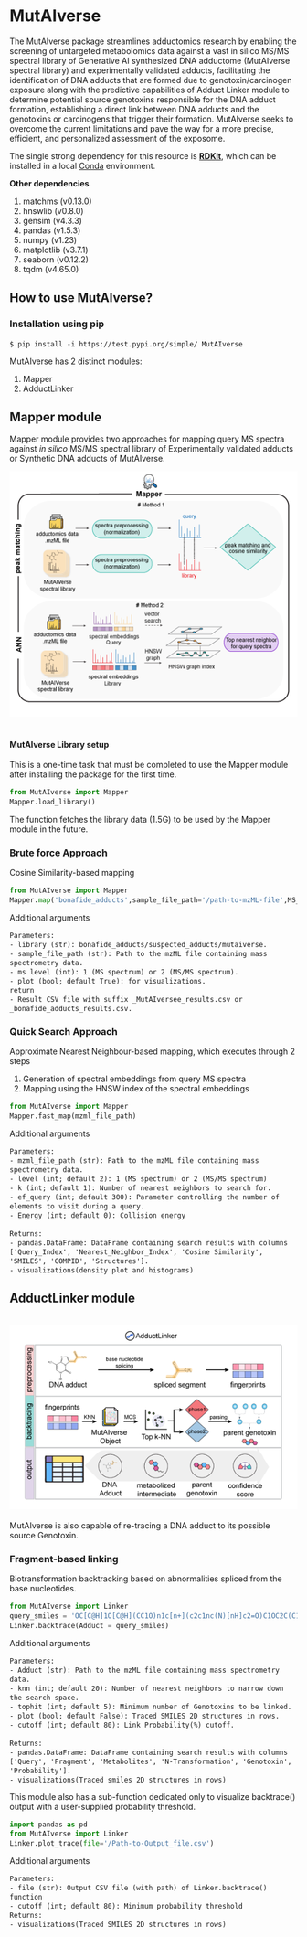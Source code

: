 # MutAIverse
The MutAIverse package streamlines adductomics research by enabling the screening of untargeted metabolomics data against a vast in silico MS/MS spectral library of Generative AI synthesized DNA adductome (MutAIverse spectral library) and experimentally validated adducts, facilitating the identification of DNA adducts that are formed due to genotoxin/carcinogen exposure along with the predictive capabilities of Adduct Linker module to determine potential source genotoxins responsible for the DNA adduct formation, establishing a direct link between DNA adducts and the genotoxins or carcinogens that trigger their formation. MutAIverse seeks to overcome the current limitations and pave the way for a more precise, efficient, and personalized assessment of the exposome.



The single strong dependency for this resource is **[RDKit](https://www.rdkit.org/)**, which can be installed in a local [Conda](https://conda.io/) environment.

**Other dependencies**
1. matchms (v0.13.0)
2. hnswlib (v0.8.0)
3. gensim (v4.3.3)
4. pandas (v1.5.3)
5. numpy (v1.23)
6. matplotlib (v3.7.1)
7. seaborn (v0.12.2)
8. tqdm (v4.65.0)

## How to use MutAIverse?

### Installation using pip 
```
$ pip install -i https://test.pypi.org/simple/ MutAIverse
```
MutAIverse has 2 distinct modules:<br/>
1. Mapper
2. AdductLinker

## Mapper module
Mapper module provides two approaches for mapping query MS spectra against *in silico* MS/MS spectral library of Experimentally validated adducts or Synthetic DNA adducts of MutAIverse.
 <br>
<div align="center">
<img src="images/mapper.png"></div>
<br>

#### MutAIverse Library setup
This is a one-time task that must be completed to use the Mapper module after installing the package for the first time.
```Python
from MutAIverse import Mapper
Mapper.load_library()
```
The function fetches the library data (1.5G) to be used by the Mapper module in the future. 

### Brute force Approach 
Cosine Similarity-based mapping 

```Python
from MutAIverse import Mapper
Mapper.map('bonafide_adducts',sample_file_path='/path-to-mzML-file',MS_level=1,plot=True)

```

Additional arguments 

    Parameters:
    - library (str): bonafide_adducts/suspected_adducts/mutaiverse.
    - sample_file_path (str): Path to the mzML file containing mass spectrometry data.
    - ms level (int): 1 (MS spectrum) or 2 (MS/MS spectrum).
    - plot (bool; default True): for visualizations.
    return
    - Result CSV file with suffix _MutAIversee_results.csv or _bonafide_adducts_results.csv.



### Quick Search Approach 
Approximate Nearest Neighbour-based mapping, which executes through 2 steps
1. Generation of spectral embeddings from query MS spectra
2. Mapping using the HNSW index of the spectral embeddings

```python
from MutAIverse import Mapper
Mapper.fast_map(mzml_file_path)

```

Additional arguments 

    Parameters:
    - mzml_file_path (str): Path to the mzML file containing mass spectrometry data.
    - level (int; default 2): 1 (MS spectrum) or 2 (MS/MS spectrum)
    - k (int; default 1): Number of nearest neighbors to search for.
    - ef_query (int; default 300): Parameter controlling the number of elements to visit during a query.
    - Energy (int; default 0): Collision energy
    
    Returns:
    - pandas.DataFrame: DataFrame containing search results with columns ['Query_Index', 'Nearest_Neighbor_Index', 'Cosine Similarity', 'SMILES', 'COMPID', 'Structures'].
    - visualizations(density plot and histograms)


## AdductLinker module
 <br>
<div align="center">
<img src="images/linker.png"></div>
<br>
MutAIverse is also capable of re-tracing a DNA adduct to its possible source Genotoxin.


### Fragment-based linking 
Biotransformation backtracking based on abnormalities spliced from the base nucleotides.

```python
from MutAIverse import Linker
query_smiles = 'OC[C@H]1O[C@H](CC1O)n1c[n+](c2c1nc(N)[nH]c2=O)C1OC2C(C1O)c1c(O2)cc(c2c1oc(=O)c1c2CCC1=O)OC' 
Linker.backtrace(Adduct = query_smiles)

```

Additional arguments 

    Parameters:
    - Adduct (str): Path to the mzML file containing mass spectrometry data.
    - knn (int; default 20): Number of nearest neighbors to narrow down the search space. 
    - tophit (int; default 5): Minimum number of Genotoxins to be linked.
    - plot (bool; default False): Traced SMILES 2D structures in rows.
    - cutoff (int; default 80): Link Probability(%) cutoff.
    
    Returns:
    - pandas.DataFrame: DataFrame containing search results with columns ['Query', 'Fragment', 'Metabolites', 'N-Transformation', 'Genotoxin', 'Probability'].
    - visualizations(Traced smiles 2D structures in rows)


This module also has a sub-function dedicated only to visualize backtrace() output with a user-supplied probability threshold.
```python
import pandas as pd
from MutAIverse import Linker 
Linker.plot_trace(file='/Path-to-Output_file.csv')
```

Additional arguments 

    Parameters:
    - file (str): Output CSV file (with path) of Linker.backtrace() function
    - cutoff (int; default 80): Minimum probability threshold 
    Returns:
    - visualizations(Traced SMILES 2D structures in rows)
  

